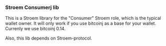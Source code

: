 
### Stroem Consumerj lib

This is a Stroem library for the "Consumer" Stroem role, which is the typical wallet owner. It will only work if you use bitcoinj as a base for your wallet.  Currenly we use bitcoinj 0.14.

Also, this lib depends on Stroem-protocol.
